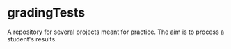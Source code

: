 # gradingTests
 A repository for several projects meant for practice. The aim is to process a student's results.
